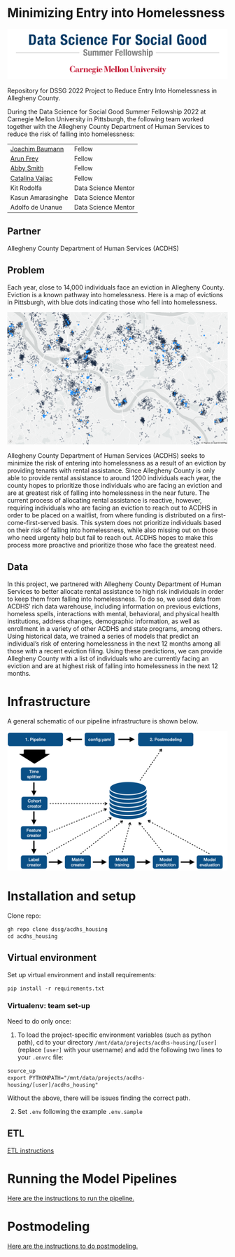 # Minimizing Entry into Homelessness

![dssg_logo](dssg_logo.png)

Repository for DSSG 2022 Project to Reduce Entry Into Homelessness in Allegheny County.

During the Data Science for Social Good Summer Fellowship 2022 at Carnegie Mellon University in Pittsburgh, the following team worked together with the Allegheny County Department of Human Services to reduce the risk of falling into homelessness:

|   |   |
|---|---|
| [Joachim Baumann](https://github.com/joebaumann) | Fellow |
| [Arun Frey](https://github.com/ArunFrey) | Fellow |
| [Abby Smith](https://github.com/abbylsmith) | Fellow |
| [Catalina Vajiac](https://github.com/catvajiac) | Fellow |
| Kit Rodolfa | Data Science Mentor |
| Kasun Amarasinghe | Data Science Mentor |
| Adolfo de Unanue | Data Science Mentor |


## Partner
Allegheny County Department of Human Services (ACDHS)

## Problem

Each year, close to 14,000 individuals face an eviction in Allegheny County. Eviction is a known pathway into homelessness. Here is a map of evictions in Pittsburgh, with blue dots indicating those who fell into homelessness. 


![eviction map](eviction_map.png)

Allegheny County Department of Human Services (ACDHS) seeks to minimize the risk of entering into homelessness as a result of an eviction by providing tenants with rental assistance. Since Allegheny County is only able to provide rental assistance to around 1200 individuals each year, the county hopes to prioritize those individuals who are facing an eviction and are at greatest risk of falling into homelessness in the near future. The current process of allocating rental assistance is reactive, however, requiring individuals who are facing an eviction to reach out to ACDHS in order to be placed on a waitlist, from where funding is distributed on a first-come-first-served basis. This system does not prioritize individuals based on their risk of falling into homelessness, while also missing out on those who need urgenty help but fail to reach out. ACDHS hopes to make this process more proactive and prioritize those who face the greatest need. 


## Data
In this project, we partnered with Allegheny County Department of Human Services to better allocate rental assistance to high risk individuals in order to keep them from falling into homelessness. To do so, we used data from ACDHS’ rich data warehouse, including information on previous evictions, homeless spells, interactions with mental, behavioral, and physical health institutions, address changes, demographic information, as well as enrollment in a variety of other ACDHS and state programs, among others. Using historical data, we trained a series of models that predict an individual’s risk of entering homelessness in the next 12 months among all those with a recent eviction filing. Using these predictions, we can provide Allegheny County with a list of individuals who are currently facing an eviction and are at highest risk of falling into homelessness in the next 12 months. 


# Infrastructure 

A general schematic of our pipeline infrastructure is shown below. 

![schematic](pipeline_schematic.png)

# Installation and setup

Clone repo:
```
gh repo clone dssg/acdhs_housing
cd acdhs_housing
```


## Virtual environment

Set up virtual environment and install requirements:
```
pip install -r requirements.txt
```

### Virtualenv: team set-up

Need to do only once:

1. To load the project-specific environment variables (such as python path), cd to your directory `/mnt/data/projects/acdhs-housing/[user]` (replace `[user]` with your username) and add the following two lines to your `.envrc` file:

```
source_up
export PYTHONPATH="/mnt/data/projects/acdhs-housing/[user]/acdhs_housing"
```

Without the above, there will be issues finding the correct path.

2. Set `.env` following the example `.env.sample`


## ETL

[ETL instructions](src/etl/README.md)


# Running the Model Pipelines

[Here are the instructions to run the pipeline.](src/pipeline/README.md)

# Postmodeling

[Here are the instructions to do postmodeling.](src/pipeline/postmodeling/README.md)

